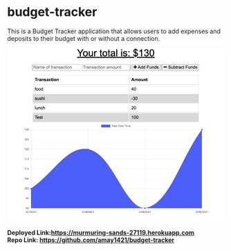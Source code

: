 # budget-tracker

This is a Budget Tracker application that allows users to add expenses and deposits to their budget with or without a connection.

<img src="./public/icons/budget-tracker.png">

<strong>Deployed Link:<strong>https://murmuring-sands-27119.herokuapp.com
<br>
<strong>Repo Link:</strong> https://github.com/amay1421/budget-tracker